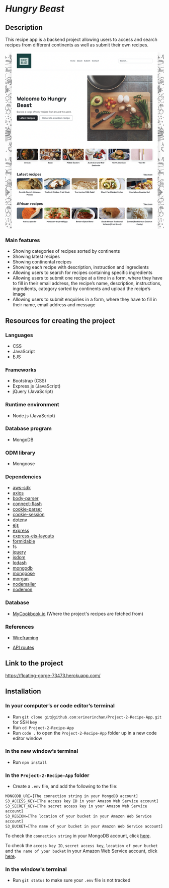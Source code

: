 # *Hungry Beast*

## Description

This recipe app is a backend project allowing users to access and search recipes from different continents as well as submit their own recipes.

![alt text](public/img/Screenshot.png)
### Main features

- Showing categories of recipes sorted by continents
- Showing latest recipes
- Showing continental recipes
- Showing each recipe with description, instruction and ingredients
- Allowing users to search for recipes containing specific ingredients
- Allowing users to submit one recipe at a time in a form, where they have to fill in their email address, the recipe’s name, description, instructions, ingredients, category sorted by continents and upload the recipe’s image
- Allowing users to submit enquiries in a form, where they have to fill in their name, email address and message

## Resources for creating the project

### Languages

- CSS
- JavaScript
- EJS

### Frameworks

- Bootstrap (CSS)
- Express.js (JavaScript)
- jQuery (JavaScript)

### Runtime environment

- Node.js (JavaScript)
### Database program

- MongoDB

### ODM library

- Mongoose

### Dependencies

- [aws-sdk](https://www.npmjs.com/package/aws-sdk)
- [axios](https://www.npmjs.com/package/axios)
- [body-parser](https://www.npmjs.com/package/body-parser)
- [connect-flash](https://www.npmjs.com/package/connect-flash)
- [cookie-parser](https://www.npmjs.com/package/cookie-parser)
- [cookie-session](https://www.npmjs.com/package/cookie-session)
- [dotenv](https://www.npmjs.com/package/dotenv)
- [ejs](https://www.npmjs.com/package/ejs)
- [express](https://www.npmjs.com/package/express)
- [express-ejs-layouts](https://www.npmjs.com/package/express-ejs-layouts)
- [formidable](https://www.npmjs.com/package/formidable)
- fs
- [jquery](https://www.npmjs.com/package/jquery)
- [jsdom](https://www.npmjs.com/package/jsdom)
- [lodash](https://www.npmjs.com/package/lodash)
- [mongodb](https://www.npmjs.com/package/mongodb?utm_medium=devmedia-synd&utm_source=devmedia&utm_content=serverless&jmp=devmedia-ref)
- [mongoose](https://www.npmjs.com/package/mongoose)
- [morgan](https://www.npmjs.com/package/morgan)
- [nodemailer](https://www.npmjs.com/package/nodemailer)
- [nodemon](https://www.npmjs.com/package/nodemon)

### Database

- [MyCookbook.io](https://rapidapi.com/mycookbook/api/mycookbook-io1) (Where the project's recipes are fetched from)

### References

- [Wireframing](https://www.figma.com/file/OiIt1zovdm9uL7CnTORsCF/Project-2-Wireframing?node-id=0%3A1)

- [API routes](https://docs.google.com/spreadsheets/d/1i1E82H9rPMkHY67rk9PUZV7OFFbpw13j3U0Z9-R-0Hk/edit#gid=0)
## Link to the project
https://floating-gorge-73473.herokuapp.com/

## Installation

### In your computer’s or code editor’s terminal

- Run `git clone git@github.com:erinerinchan/Project-2-Recipe-App.git` for SSH key
- Run `cd Project-2-Recipe-App`
- Run `code .` to open the `Project-2-Recipe-App` folder up in a new code editor window

### In the new window’s terminal

- Run `npm install`

### In the `Project-2-Recipe-App` folder

- Create a `.env` file, and add the following to the file:

```
MONGODB_URI=[The connection string in your MongoDB account]
S3_ACCESS_KEY=[The access key ID in your Amazon Web Service account]
S3_SECRET_KEY=[The secret access key in your Amazon Web Service account]
S3_REGION=[The location of your bucket in your Amazon Web Service account]
S3_BUCKET=[The name of your bucket in your Amazon Web Service account]
```
To check the `connection string` in your MongoDB account, click [here]().

To check the `access key ID`, `secret access key`, `location of your bucket` and `the name of your bucket` in your Amazon Web Service account, click [here]().
### In the window's terminal

- Run `git status` to make sure your `.env` file is not tracked
